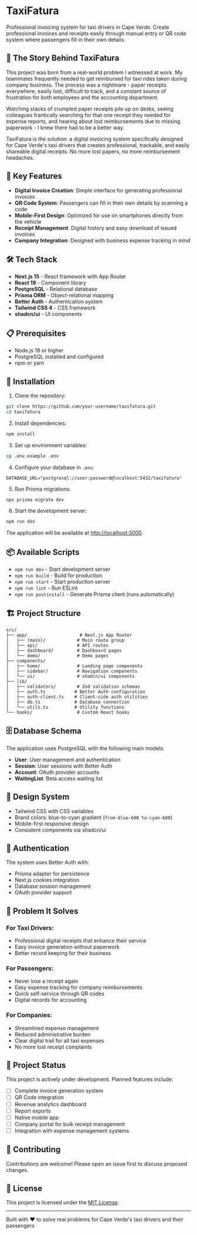 # TaxiFatura

Professional invoicing system for taxi drivers in Cape Verde. Create professional invoices and receipts easily through manual entry or QR code system where passengers fill in their own details.

## 🚕 The Story Behind TaxiFatura

This project was born from a real-world problem I witnessed at work. My teammates frequently needed to get reimbursed for taxi rides taken during company business. The process was a nightmare - paper receipts everywhere, easily lost, difficult to track, and a constant source of frustration for both employees and the accounting department.

Watching stacks of crumpled paper receipts pile up on desks, seeing colleagues frantically searching for that one receipt they needed for expense reports, and hearing about lost reimbursements due to missing paperwork - I knew there had to be a better way.

TaxiFatura is the solution: a digital invoicing system specifically designed for Cape Verde's taxi drivers that creates professional, trackable, and easily shareable digital receipts. No more lost papers, no more reimbursement headaches.

## 🌟 Key Features

- **Digital Invoice Creation**: Simple interface for generating professional invoices
- **QR Code System**: Passengers can fill in their own details by scanning a code
- **Mobile-First Design**: Optimized for use on smartphones directly from the vehicle
- **Receipt Management**: Digital history and easy download of issued invoices
- **Company Integration**: Designed with business expense tracking in mind

## 🛠 Tech Stack

- **Next.js 15** - React framework with App Router
- **React 19** - Component library
- **PostgreSQL** - Relational database
- **Prisma ORM** - Object-relational mapping
- **Better Auth** - Authentication system
- **Tailwind CSS 4** - CSS framework
- **shadcn/ui** - UI components

## 📋 Prerequisites

- Node.js 18 or higher
- PostgreSQL installed and configured
- npm or yarn

## 🚀 Installation

1. Clone the repository:
```bash
git clone https://github.com/your-username/taxifatura.git
cd taxifatura
```

2. Install dependencies:
```bash
npm install
```

3. Set up environment variables:
```bash
cp .env.example .env
```

4. Configure your database in `.env`:
```
DATABASE_URL="postgresql://user:password@localhost:5432/taxifatura"
```

5. Run Prisma migrations:
```bash
npx prisma migrate dev
```

6. Start the development server:
```bash
npm run dev
```

The application will be available at [http://localhost:3000](http://localhost:3000).

## 📦 Available Scripts

- `npm run dev` - Start development server
- `npm run build` - Build for production
- `npm run start` - Start production server
- `npm run lint` - Run ESLint
- `npm run postinstall` - Generate Prisma client (runs automatically)

## 🏗 Project Structure

```
src/
├── app/                    # Next.js App Router
│   ├── (main)/            # Main route group
│   ├── api/               # API routes
│   ├── dashboard/         # Dashboard pages
│   └── demo/              # Demo pages
├── components/
│   ├── home/              # Landing page components
│   ├── sidebar/           # Navigation components
│   └── ui/                # shadcn/ui components
├── lib/
│   ├── validators/        # Zod validation schemas
│   ├── auth.ts           # Better Auth configuration
│   ├── auth-client.ts    # Client-side auth utilities
│   ├── db.ts             # Database connection
│   └── utils.ts          # Utility functions
└── hooks/                 # Custom React hooks
```

## 🗄 Database Schema

The application uses PostgreSQL with the following main models:

- **User**: User management and authentication
- **Session**: User sessions with Better Auth
- **Account**: OAuth provider accounts
- **WaitingList**: Beta access waiting list

## 🎨 Design System

- Tailwind CSS with CSS variables
- Brand colors: blue-to-cyan gradient (`from-blue-600 to-cyan-600`)
- Mobile-first responsive design
- Consistent components via shadcn/ui

## 🔐 Authentication

The system uses Better Auth with:
- Prisma adapter for persistence
- Next.js cookies integration
- Database session management
- OAuth provider support

## 🎯 Problem It Solves

### For Taxi Drivers:
- Professional digital receipts that enhance their service
- Easy invoice generation without paperwork
- Better record keeping for their business

### For Passengers:
- Never lose a receipt again
- Easy expense tracking for company reimbursements
- Quick self-service through QR codes
- Digital records for accounting

### For Companies:
- Streamlined expense management
- Reduced administrative burden
- Clear digital trail for all taxi expenses
- No more lost receipt complaints

## 🚧 Project Status

This project is actively under development. Planned features include:

- [ ] Complete invoice generation system
- [ ] QR Code integration
- [ ] Revenue analytics dashboard
- [ ] Report exports
- [ ] Native mobile app
- [ ] Company portal for bulk receipt management
- [ ] Integration with expense management systems

## 🤝 Contributing

Contributions are welcome! Please open an issue first to discuss proposed changes.

## 📄 License

This project is licensed under the [MIT License](LICENSE).

---

Built with ❤️ to solve real problems for Cape Verde's taxi drivers and their passengers
